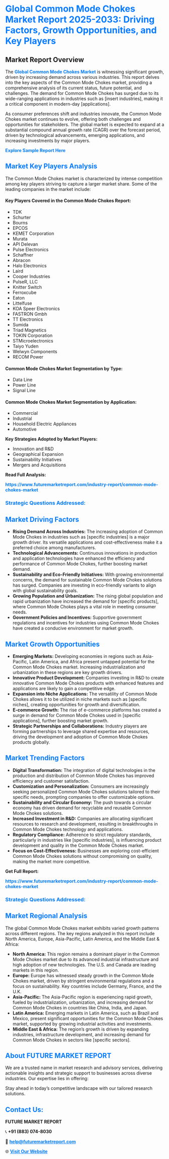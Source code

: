 <h1 style="color: #007BFF;">Global Common Mode Chokes Market Report 2025-2033: Driving Factors, Growth Opportunities, and Key Players</h1>

<section id="overview">
<h2>Market Report Overview</h2>
<p>The <a href="https://www.futuremarketreport.com/industry-report/common-mode-chokes-market" style="color: #007BFF; text-decoration: none;"><strong>Global Common Mode Chokes Market</strong></a> is witnessing significant growth, driven by increasing demand across various industries. This report delves into the key aspects of the Common Mode Chokes market, providing a comprehensive analysis of its current status, future potential, and challenges. The demand for Common Mode Chokes has surged due to its wide-ranging applications in industries such as [insert industries], making it a critical component in modern-day [applications].</p>
<p>As consumer preferences shift and industries innovate, the Common Mode Chokes market continues to evolve, offering both challenges and opportunities for stakeholders. The global market is expected to expand at a substantial compound annual growth rate (CAGR) over the forecast period, driven by technological advancements, emerging applications, and increasing investments by major players.</p>
</section>

<section id="overview">
<p><a href="https://www.futuremarketreport.com/request-sample/reportId=115520" style="color: #007BFF; text-decoration: none;"><strong>Explore Sample Report Here</strong></a></p>
</section>

<section id="key-players">
<h2 style="color: #007BFF;">Market Key Players Analysis</h2>
<p>The Common Mode Chokes market is characterized by intense competition among key players striving to capture a larger market share. Some of the leading companies in the market include:</p>
<h4>Key Players Covered in the Common Mode Chokes Report:</h4>
<ul><li>TDK</li><li>Schurter</li><li>Bourns</li><li>EPCOS</li><li>KEMET Corporation</li><li>Murata</li><li>API Delevan</li><li>Pulse Electronics</li><li>Schaffner</li><li>Abracon</li><li>Halo Electronics</li><li>Laird</li><li>Cooper Industries</li><li>PulseR, LLC</li><li>Knitter Switch</li><li>Ferroxcube</li><li>Eaton</li><li>Littelfuse</li><li>KOA Speer Electronics</li><li>FASTRON Gmbh</li><li>TT Electronics</li><li>Sumida</li><li>Triad Magnetics</li><li>TOKIN Corporation</li><li>STMicroelectronics</li><li>Taiyo Yuden</li><li>Welwyn Components</li><li>RECOM Power</li></ul>
<h4>Common Mode Chokes Market Segmentation by Type:</h4>
<ul><li>Data Line</li><li>Power Line</li><li>Signal Line</li></ul>

<h4>Common Mode Chokes Market Segmentation by Application:</h4>
<ul><li>Commercial</li><li>Industrial</li><li>Household Electric Appliances</li><li>Automotive</li></ul>
<p><strong>Key Strategies Adopted by Market Players:</strong></p>
<ul>
<li>Innovation and R&D</li>
<li>Geographical Expansion</li>
<li>Sustainability Initiatives</li>
<li>Mergers and Acquisitions</li>
</ul>
</section>

<section>
<p><strong>Read Full Analysis: </strong></p><a href="https://www.futuremarketreport.com/industry-report/common-mode-chokes-market" style="color: #007BFF; text-decoration: none;"><strong>https://www.futuremarketreport.com/industry-report/common-mode-chokes-market</strong></a>
<h3 style="color: #007BFF;">Strategic Questions Addressed:</h3>
</section>

<section id="driving-factors">
<h2 style="color: #007BFF;">Market Driving Factors</h2>
<ul>
<li><strong>Rising Demand Across Industries:</strong> The increasing adoption of Common Mode Chokes in industries such as [specific industries] is a major growth driver. Its versatile applications and cost-effectiveness make it a preferred choice among manufacturers.</li>
<li><strong>Technological Advancements:</strong> Continuous innovations in production and application technologies have enhanced the efficiency and performance of Common Mode Chokes, further boosting market demand.</li>
<li><strong>Sustainability and Eco-Friendly Initiatives:</strong> With growing environmental concerns, the demand for sustainable Common Mode Chokes solutions has surged. Companies are investing in eco-friendly variants to align with global sustainability goals.</li>
<li><strong>Growing Population and Urbanization:</strong> The rising global population and rapid urbanization have increased the demand for [specific products], where Common Mode Chokes plays a vital role in meeting consumer needs.</li>
<li><strong>Government Policies and Incentives:</strong> Supportive government regulations and incentives for industries using Common Mode Chokes have created a conducive environment for market growth.</li>
</ul>
</section>

<section id="growth-opportunities">
<h2 style="color: #007BFF;">Market Growth Opportunities</h2>
<ul>
<li><strong>Emerging Markets:</strong> Developing economies in regions such as Asia-Pacific, Latin America, and Africa present untapped potential for the Common Mode Chokes market. Increasing industrialization and urbanization in these regions are key growth drivers.</li>
<li><strong>Innovative Product Development:</strong> Companies investing in R&D to create innovative Common Mode Chokes products with enhanced features and applications are likely to gain a competitive edge.</li>
<li><strong>Expansion into Niche Applications:</strong> The versatility of Common Mode Chokes allows it to be utilized in niche markets such as [specific niches], creating opportunities for growth and diversification.</li>
<li><strong>E-commerce Growth:</strong> The rise of e-commerce platforms has created a surge in demand for Common Mode Chokes used in [specific applications], further boosting market growth.</li>
<li><strong>Strategic Partnerships and Collaborations:</strong> Industry players are forming partnerships to leverage shared expertise and resources, driving the development and adoption of Common Mode Chokes products globally.</li>
</ul>
</section>

<section id="trending-factors">
<h2 style="color: #007BFF;">Market Trending Factors</h2>
<ul>
<li><strong>Digital Transformation:</strong> The integration of digital technologies in the production and distribution of Common Mode Chokes has improved efficiency and customer satisfaction.</li>
<li><strong>Customization and Personalization:</strong> Consumers are increasingly seeking personalized Common Mode Chokes solutions tailored to their specific needs, prompting companies to offer customizable options.</li>
<li><strong>Sustainability and Circular Economy:</strong> The push towards a circular economy has driven demand for recyclable and reusable Common Mode Chokes solutions.</li>
<li><strong>Increased Investment in R&D:</strong> Companies are allocating significant resources to research and development, resulting in breakthroughs in Common Mode Chokes technology and applications.</li>
<li><strong>Regulatory Compliance:</strong> Adherence to strict regulatory standards, particularly in industries like [specific industries], is influencing product development and quality in the Common Mode Chokes market.</li>
<li><strong>Focus on Cost-Effectiveness:</strong> Businesses are exploring cost-efficient Common Mode Chokes solutions without compromising on quality, making the market more competitive.</li>
</ul>
</section>

<section>
<p><strong>Get Full Report: </strong></p><a href="https://www.futuremarketreport.com/industry-report/common-mode-chokes-market" style="color: #007BFF; text-decoration: none;"><strong>https://www.futuremarketreport.com/industry-report/common-mode-chokes-market</strong></a>
<h3 style="color: #007BFF;">Strategic Questions Addressed:</h3>
</section>


<section id="regional-analysis">
<h2 style="color: #007BFF;">Market Regional Analysis</h2>
<p>The global Common Mode Chokes market exhibits varied growth patterns across different regions. The key regions analyzed in this report include North America, Europe, Asia-Pacific, Latin America, and the Middle East & Africa:</p>
<ul>
<li><strong>North America:</strong> This region remains a dominant player in the Common Mode Chokes market due to its advanced industrial infrastructure and high adoption of new technologies. The U.S. and Canada are leading markets in this region.</li>
<li><strong>Europe:</strong> Europe has witnessed steady growth in the Common Mode Chokes market, driven by stringent environmental regulations and a focus on sustainability. Key countries include Germany, France, and the U.K.</li>
<li><strong>Asia-Pacific:</strong> The Asia-Pacific region is experiencing rapid growth, fueled by industrialization, urbanization, and increasing demand for Common Mode Chokes in countries like China, India, and Japan.</li>
<li><strong>Latin America:</strong> Emerging markets in Latin America, such as Brazil and Mexico, present significant opportunities for the Common Mode Chokes market, supported by growing industrial activities and investments.</li>
<li><strong>Middle East & Africa:</strong> The region’s growth is driven by expanding industries, infrastructure development, and increasing demand for Common Mode Chokes in sectors like [specific sectors].</li>
</ul>
</section>

<footer>
<h2 style="color: #007BFF;">About FUTURE MARKET REPORT</h2>
<p>We are a trusted name in market research and advisory services, delivering actionable insights and strategic support to businesses across diverse industries. Our expertise lies in offering:</p>

<p>Stay ahead in today’s competitive landscape with our tailored research solutions.</p>

<h2 style="color: #007BFF;">Contact Us:</h2>
<p><strong>FUTURE MARKET REPORT</strong></p>
<p>📞 <strong>+91 (883) 074-8030</strong></p>
<p>📧 <strong><a href="mailto:help@futuremarketreport.com" style="color: #007BFF;">help@futuremarketreport.com</a></strong></p>
<p>🌐 <strong><a href="https://www.futuremarketreport.com/" style="color: #007BFF;">Visit Our Website</a></strong></p>
</footer>